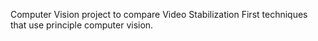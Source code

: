 Computer Vision project to compare Video Stabilization First techniques that use principle computer vision.
